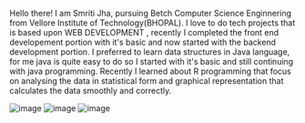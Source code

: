 Hello there! I am  Smriti Jha, pursuing Betch Computer Science Enginnering from Vellore Institute of Technology(BHOPAL).
I love to do tech projects that is based upon WEB DEVELOPMENT , recently I completed the front end developement portion with it's basic and now started with the backend development portion.
I preferred to learn data structures in Java language, for me java is quite easy to do so I started with it's basic and still continuing with java programming.
Recently I learned about R programming that focus on analysing the data in statistical form and graphical representation that calculates the data smoothly and correctly.

![image](https://github.com/Smriti093/Smriti093/assets/132837062/33295290-1b6e-45bb-82ac-7b01ed169fba)  ![image](https://github.com/Smriti093/Smriti093/assets/132837062/d32af637-1f00-4e68-853c-2dcf174fe902)
![image](https://github.com/Smriti093/Smriti093/assets/132837062/370ab817-5684-4a9c-8c41-9ca186c6ba23)





 




